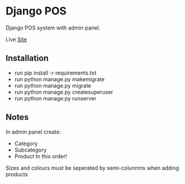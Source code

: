 # Django POS

Django POS system with admin panel. 

Live [Site](https://django-pos.herokuapp.com/)

## Installation

* run pip install -r requirements.txt
* run python manage.py makemigrate
* run python manage.py migrate
* run python manage.py createsuperuser
* run python manage.py runserver

## Notes

In admin panel create:
- Category
- Subcategory
- Product
In this order!

Sizes and colours must be seperated by semi-colunmns when adding products
